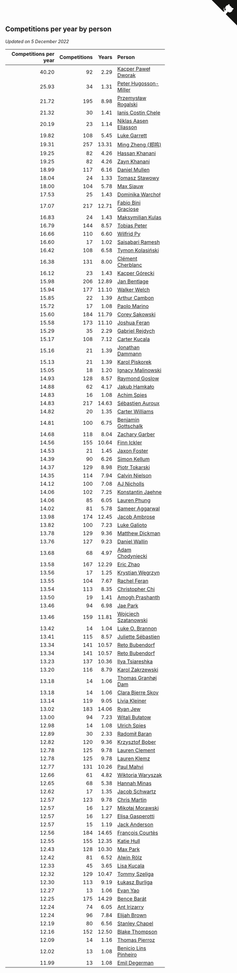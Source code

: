 ## Competitions per year by person

*Updated on  5 December 2022*

| Competitions per year | Competitions | Years | Person |
| ---: | ---: | ---: | :--- |
| 40.20 | 92 | 2.29 | [Kacper Paweł Dworak](https://www.worldcubeassociation.org/persons/2020DWOR01) |
| 25.93 | 34 | 1.31 | [Peter Hugosson-Miller](https://www.worldcubeassociation.org/persons/2021HUGO01) |
| 21.72 | 195 | 8.98 | [Przemysław Rogalski](https://www.worldcubeassociation.org/persons/2013ROGA02) |
| 21.32 | 30 | 1.41 | [Ianis Costin Chele](https://www.worldcubeassociation.org/persons/2021CHEL01) |
| 20.19 | 23 | 1.14 | [Niklas Aasen Eliasson](https://www.worldcubeassociation.org/persons/2021ELIA01) |
| 19.82 | 108 | 5.45 | [Luke Garrett](https://www.worldcubeassociation.org/persons/2017GARR05) |
| 19.31 | 257 | 13.31 | [Ming Zheng (郑鸣)](https://www.worldcubeassociation.org/persons/2009ZHEN11) |
| 19.25 | 82 | 4.26 | [Hassan Khanani](https://www.worldcubeassociation.org/persons/2018KHAN26) |
| 19.25 | 82 | 4.26 | [Zayn Khanani](https://www.worldcubeassociation.org/persons/2018KHAN28) |
| 18.99 | 117 | 6.16 | [Daniel Mullen](https://www.worldcubeassociation.org/persons/2016MULL04) |
| 18.04 | 24 | 1.33 | [Tomasz Stawowy](https://www.worldcubeassociation.org/persons/2021STAW01) |
| 18.00 | 104 | 5.78 | [Max Siauw](https://www.worldcubeassociation.org/persons/2017SIAU02) |
| 17.53 | 25 | 1.43 | [Dominika Warchoł](https://www.worldcubeassociation.org/persons/2021WARC01) |
| 17.07 | 217 | 12.71 | [Fabio Bini Graciose](https://www.worldcubeassociation.org/persons/2010GRAC02) |
| 16.83 | 24 | 1.43 | [Maksymilian Kulas](https://www.worldcubeassociation.org/persons/2021KULA02) |
| 16.79 | 144 | 8.57 | [Tobias Peter](https://www.worldcubeassociation.org/persons/2014PETE03) |
| 16.66 | 110 | 6.60 | [Wilfrid Py](https://www.worldcubeassociation.org/persons/2016PYWI01) |
| 16.60 | 17 | 1.02 | [Saisabari Ramesh](https://www.worldcubeassociation.org/persons/2021RAME01) |
| 16.42 | 108 | 6.58 | [Tymon Kolasiński](https://www.worldcubeassociation.org/persons/2016KOLA02) |
| 16.38 | 131 | 8.00 | [Clément Cherblanc](https://www.worldcubeassociation.org/persons/2014CHER05) |
| 16.12 | 23 | 1.43 | [Kacper Górecki](https://www.worldcubeassociation.org/persons/2021GORE01) |
| 15.98 | 206 | 12.89 | [Jan Bentlage](https://www.worldcubeassociation.org/persons/2010BENT01) |
| 15.94 | 177 | 11.10 | [Walker Welch](https://www.worldcubeassociation.org/persons/2011WELC01) |
| 15.85 | 22 | 1.39 | [Arthur Cambon](https://www.worldcubeassociation.org/persons/2021CAMB01) |
| 15.72 | 17 | 1.08 | [Paolo Marino](https://www.worldcubeassociation.org/persons/2021MARI04) |
| 15.60 | 184 | 11.79 | [Corey Sakowski](https://www.worldcubeassociation.org/persons/2011SAKO01) |
| 15.58 | 173 | 11.10 | [Joshua Feran](https://www.worldcubeassociation.org/persons/2011FERA01) |
| 15.29 | 35 | 2.29 | [Gabriel Rejdych](https://www.worldcubeassociation.org/persons/2020REJD01) |
| 15.17 | 108 | 7.12 | [Carter Kucala](https://www.worldcubeassociation.org/persons/2015KUCA01) |
| 15.16 | 21 | 1.39 | [Jonathan Dammann](https://www.worldcubeassociation.org/persons/2021DAMM01) |
| 15.13 | 21 | 1.39 | [Karol Piskorek](https://www.worldcubeassociation.org/persons/2021PISK01) |
| 15.05 | 18 | 1.20 | [Ignacy Malinowski](https://www.worldcubeassociation.org/persons/2021MALI02) |
| 14.93 | 128 | 8.57 | [Raymond Goslow](https://www.worldcubeassociation.org/persons/2014GOSL01) |
| 14.88 | 62 | 4.17 | [Jakub Hamkało](https://www.worldcubeassociation.org/persons/2018HAMK01) |
| 14.83 | 16 | 1.08 | [Achim Spies](https://www.worldcubeassociation.org/persons/2021SPIE01) |
| 14.83 | 217 | 14.63 | [Sébastien Auroux](https://www.worldcubeassociation.org/persons/2008AURO01) |
| 14.82 | 20 | 1.35 | [Carter Williams](https://www.worldcubeassociation.org/persons/2021WILL06) |
| 14.81 | 100 | 6.75 | [Benjamin Gottschalk](https://www.worldcubeassociation.org/persons/2016GOTT01) |
| 14.68 | 118 | 8.04 | [Zachary Garber](https://www.worldcubeassociation.org/persons/2014GARB01) |
| 14.56 | 155 | 10.64 | [Finn Ickler](https://www.worldcubeassociation.org/persons/2012ICKL01) |
| 14.53 | 21 | 1.45 | [Jaxon Foster](https://www.worldcubeassociation.org/persons/2021FOST01) |
| 14.39 | 90 | 6.26 | [Simon Kellum](https://www.worldcubeassociation.org/persons/2016KELL12) |
| 14.37 | 129 | 8.98 | [Piotr Tokarski](https://www.worldcubeassociation.org/persons/2013TOKA01) |
| 14.35 | 114 | 7.94 | [Calvin Nielson](https://www.worldcubeassociation.org/persons/2014NIEL03) |
| 14.12 | 100 | 7.08 | [AJ Nicholls](https://www.worldcubeassociation.org/persons/2015NICH04) |
| 14.06 | 102 | 7.25 | [Konstantin Jaehne](https://www.worldcubeassociation.org/persons/2015JAEH01) |
| 14.06 | 85 | 6.05 | [Lauren Phung](https://www.worldcubeassociation.org/persons/2016PHUN02) |
| 14.02 | 81 | 5.78 | [Sameer Aggarwal](https://www.worldcubeassociation.org/persons/2017AGGA01) |
| 13.98 | 174 | 12.45 | [Jacob Ambrose](https://www.worldcubeassociation.org/persons/2010AMBR01) |
| 13.82 | 100 | 7.23 | [Luke Galioto](https://www.worldcubeassociation.org/persons/2015GALI02) |
| 13.78 | 129 | 9.36 | [Matthew Dickman](https://www.worldcubeassociation.org/persons/2013DICK01) |
| 13.76 | 127 | 9.23 | [Daniel Wallin](https://www.worldcubeassociation.org/persons/2013WALL03) |
| 13.68 | 68 | 4.97 | [Adam Chodyniecki](https://www.worldcubeassociation.org/persons/2017CHOD02) |
| 13.58 | 167 | 12.29 | [Eric Zhao](https://www.worldcubeassociation.org/persons/2010ZHAO19) |
| 13.56 | 17 | 1.25 | [Krystian Węgrzyn](https://www.worldcubeassociation.org/persons/2021WEGR01) |
| 13.55 | 104 | 7.67 | [Rachel Feran](https://www.worldcubeassociation.org/persons/2015FERA01) |
| 13.54 | 113 | 8.35 | [Christopher Chi](https://www.worldcubeassociation.org/persons/2014CHIC01) |
| 13.50 | 19 | 1.41 | [Amogh Prashanth](https://www.worldcubeassociation.org/persons/2021PRAS01) |
| 13.46 | 94 | 6.98 | [Jae Park](https://www.worldcubeassociation.org/persons/2015PARK24) |
| 13.46 | 159 | 11.81 | [Wojciech Szatanowski](https://www.worldcubeassociation.org/persons/2011SZAT01) |
| 13.42 | 14 | 1.04 | [Luke O. Brannon](https://www.worldcubeassociation.org/persons/2021BRAN02) |
| 13.41 | 115 | 8.57 | [Juliette Sébastien](https://www.worldcubeassociation.org/persons/2014SEBA01) |
| 13.34 | 141 | 10.57 | [Reto Bubendorf](https://www.worldcubeassociation.org/persons/2012BUBE01) |
| 13.34 | 141 | 10.57 | [Reto Bubendorf](https://www.worldcubeassociation.org/persons/2012BUBE01) |
| 13.23 | 137 | 10.36 | [Ilya Tsiareshka](https://www.worldcubeassociation.org/persons/2012TERE01) |
| 13.20 | 116 | 8.79 | [Karol Zakrzewski](https://www.worldcubeassociation.org/persons/2014ZAKR01) |
| 13.18 | 14 | 1.06 | [Thomas Granhøj Dam](https://www.worldcubeassociation.org/persons/2021DAMT01) |
| 13.18 | 14 | 1.06 | [Clara Bjerre Skov](https://www.worldcubeassociation.org/persons/2021SKOV01) |
| 13.14 | 119 | 9.05 | [Livia Kleiner](https://www.worldcubeassociation.org/persons/2013KLEI03) |
| 13.02 | 183 | 14.06 | [Ryan Jew](https://www.worldcubeassociation.org/persons/2008JEWR01) |
| 13.00 | 94 | 7.23 | [Witali Bułatow](https://www.worldcubeassociation.org/persons/2015BUAT01) |
| 12.98 | 14 | 1.08 | [Ulrich Spies](https://www.worldcubeassociation.org/persons/2021SPIE02) |
| 12.89 | 30 | 2.33 | [Radomił Baran](https://www.worldcubeassociation.org/persons/2020BARA02) |
| 12.82 | 120 | 9.36 | [Krzysztof Bober](https://www.worldcubeassociation.org/persons/2013BOBE01) |
| 12.78 | 125 | 9.78 | [Lauren Clement](https://www.worldcubeassociation.org/persons/2013KLEM01) |
| 12.78 | 125 | 9.78 | [Lauren Klemz](https://www.worldcubeassociation.org/persons/2013KLEM01) |
| 12.77 | 131 | 10.26 | [Paul Mahvi](https://www.worldcubeassociation.org/persons/2012MAHV01) |
| 12.66 | 61 | 4.82 | [Wiktoria Waryszak](https://www.worldcubeassociation.org/persons/2018WARY01) |
| 12.65 | 68 | 5.38 | [Hannah Minas](https://www.worldcubeassociation.org/persons/2017MINA04) |
| 12.62 | 17 | 1.35 | [Jacob Schwartz](https://www.worldcubeassociation.org/persons/2021SCHW01) |
| 12.57 | 123 | 9.78 | [Chris Martin](https://www.worldcubeassociation.org/persons/2013MART03) |
| 12.57 | 16 | 1.27 | [Mikołaj Morawski](https://www.worldcubeassociation.org/persons/2021MORA01) |
| 12.57 | 16 | 1.27 | [Elisa Gasperotti](https://www.worldcubeassociation.org/persons/2021GASP01) |
| 12.57 | 15 | 1.19 | [Jack Anderson](https://www.worldcubeassociation.org/persons/2021ANDE05) |
| 12.56 | 184 | 14.65 | [François Courtès](https://www.worldcubeassociation.org/persons/2008COUR01) |
| 12.55 | 155 | 12.35 | [Katie Hull](https://www.worldcubeassociation.org/persons/2010HULL01) |
| 12.43 | 128 | 10.30 | [Max Park](https://www.worldcubeassociation.org/persons/2012PARK03) |
| 12.42 | 81 | 6.52 | [Alwin Rölz](https://www.worldcubeassociation.org/persons/2016ROLZ01) |
| 12.33 | 45 | 3.65 | [Lisa Kucala](https://www.worldcubeassociation.org/persons/2019KUCA01) |
| 12.32 | 129 | 10.47 | [Tommy Szeliga](https://www.worldcubeassociation.org/persons/2012SZEL01) |
| 12.30 | 113 | 9.19 | [Łukasz Burliga](https://www.worldcubeassociation.org/persons/2013BURL01) |
| 12.27 | 13 | 1.06 | [Evan Yao](https://www.worldcubeassociation.org/persons/2021YAOE02) |
| 12.25 | 175 | 14.29 | [Bence Barát](https://www.worldcubeassociation.org/persons/2008BARA01) |
| 12.24 | 74 | 6.05 | [Ant Irizarry](https://www.worldcubeassociation.org/persons/2016IRIZ02) |
| 12.24 | 96 | 7.84 | [Elijah Brown](https://www.worldcubeassociation.org/persons/2015BROW03) |
| 12.19 | 80 | 6.56 | [Stanley Chapel](https://www.worldcubeassociation.org/persons/2016CHAP04) |
| 12.16 | 152 | 12.50 | [Blake Thompson](https://www.worldcubeassociation.org/persons/2010THOM03) |
| 12.09 | 14 | 1.16 | [Thomas Pierroz](https://www.worldcubeassociation.org/persons/2021PIER01) |
| 12.02 | 13 | 1.08 | [Benicio Lins Pinheiro](https://www.worldcubeassociation.org/persons/2021PINH01) |
| 11.99 | 13 | 1.08 | [Emil Degerman](https://www.worldcubeassociation.org/persons/2021DEGE01) |


<a href="https://github.com/jonatanklosko/wca_statistics" class="github-corner" aria-label="View source on Github"><svg width="80" height="80" viewBox="0 0 250 250" style="fill:#151513; color:#fff; position: absolute; top: 0; border: 0; right: 0;" aria-hidden="true"><path d="M0,0 L115,115 L130,115 L142,142 L250,250 L250,0 Z"></path><path d="M128.3,109.0 C113.8,99.7 119.0,89.6 119.0,89.6 C122.0,82.7 120.5,78.6 120.5,78.6 C119.2,72.0 123.4,76.3 123.4,76.3 C127.3,80.9 125.5,87.3 125.5,87.3 C122.9,97.6 130.6,101.9 134.4,103.2" fill="currentColor" style="transform-origin: 130px 106px;" class="octo-arm"></path><path d="M115.0,115.0 C114.9,115.1 118.7,116.5 119.8,115.4 L133.7,101.6 C136.9,99.2 139.9,98.4 142.2,98.6 C133.8,88.0 127.5,74.4 143.8,58.0 C148.5,53.4 154.0,51.2 159.7,51.0 C160.3,49.4 163.2,43.6 171.4,40.1 C171.4,40.1 176.1,42.5 178.8,56.2 C183.1,58.6 187.2,61.8 190.9,65.4 C194.5,69.0 197.7,73.2 200.1,77.6 C213.8,80.2 216.3,84.9 216.3,84.9 C212.7,93.1 206.9,96.0 205.4,96.6 C205.1,102.4 203.0,107.8 198.3,112.5 C181.9,128.9 168.3,122.5 157.7,114.1 C157.9,116.9 156.7,120.9 152.7,124.9 L141.0,136.5 C139.8,137.7 141.6,141.9 141.8,141.8 Z" fill="currentColor" class="octo-body"></path></svg></a><style>.github-corner:hover .octo-arm{animation:octocat-wave 560ms ease-in-out}@keyframes octocat-wave{0%,100%{transform:rotate(0)}20%,60%{transform:rotate(-25deg)}40%,80%{transform:rotate(10deg)}}@media (max-width:500px){.github-corner:hover .octo-arm{animation:none}.github-corner .octo-arm{animation:octocat-wave 560ms ease-in-out}}</style>
